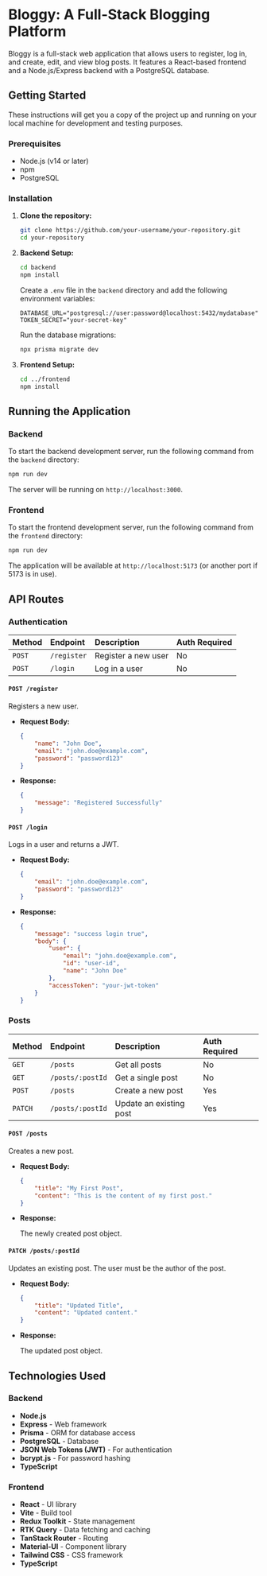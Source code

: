 # Bloggy: A Full-Stack Blogging Platform

Bloggy is a full-stack web application that allows users to register, log in, and create, edit, and view blog posts. It features a React-based frontend and a Node.js/Express backend with a PostgreSQL database.

## Getting Started

These instructions will get you a copy of the project up and running on your local machine for development and testing purposes.

### Prerequisites

- Node.js (v14 or later)
- npm
- PostgreSQL

### Installation

1.  **Clone the repository:**

    ```bash
    git clone https://github.com/your-username/your-repository.git
    cd your-repository
    ```

2.  **Backend Setup:**

    ```bash
    cd backend
    npm install
    ```

    Create a `.env` file in the `backend` directory and add the following environment variables:

    ```
    DATABASE_URL="postgresql://user:password@localhost:5432/mydatabase"
    TOKEN_SECRET="your-secret-key"
    ```

    Run the database migrations:

    ```bash
    npx prisma migrate dev
    ```

3.  **Frontend Setup:**

    ```bash
    cd ../frontend
    npm install
    ```

## Running the Application

### Backend

To start the backend development server, run the following command from the `backend` directory:

```bash
npm run dev
```

The server will be running on `http://localhost:3000`.

### Frontend

To start the frontend development server, run the following command from the `frontend` directory:

```bash
npm run dev
```

The application will be available at `http://localhost:5173` (or another port if 5173 is in use).

## API Routes

### Authentication

| Method | Endpoint    | Description         | Auth Required |
| :----- | :---------- | :------------------ | :------------ |
| `POST` | `/register` | Register a new user | No            |
| `POST` | `/login`    | Log in a user       | No            |

#### `POST /register`

Registers a new user.

-   **Request Body:**

    ```json
    {
        "name": "John Doe",
        "email": "john.doe@example.com",
        "password": "password123"
    }
    ```

-   **Response:**

    ```json
    {
        "message": "Registered Successfully"
    }
    ```

#### `POST /login`

Logs in a user and returns a JWT.

-   **Request Body:**

    ```json
    {
        "email": "john.doe@example.com",
        "password": "password123"
    }
    ```

-   **Response:**

    ```json
    {
        "message": "success login true",
        "body": {
            "user": {
                "email": "john.doe@example.com",
                "id": "user-id",
                "name": "John Doe"
            },
            "accessToken": "your-jwt-token"
        }
    }
    ```

### Posts

| Method  | Endpoint        | Description           | Auth Required |
| :------ | :-------------- | :-------------------- | :------------ |
| `GET`   | `/posts`        | Get all posts         | No            |
| `GET`   | `/posts/:postId`| Get a single post     | No            |
| `POST`  | `/posts`        | Create a new post     | Yes           |
| `PATCH` | `/posts/:postId`| Update an existing post| Yes           |

#### `POST /posts`

Creates a new post.

-   **Request Body:**

    ```json
    {
        "title": "My First Post",
        "content": "This is the content of my first post."
    }
    ```

-   **Response:**

    The newly created post object.

#### `PATCH /posts/:postId`

Updates an existing post. The user must be the author of the post.

-   **Request Body:**

    ```json
    {
        "title": "Updated Title",
        "content": "Updated content."
    }
    ```

-   **Response:**

    The updated post object.

## Technologies Used

### Backend

-   **Node.js**
-   **Express** - Web framework
-   **Prisma** - ORM for database access
-   **PostgreSQL** - Database
-   **JSON Web Tokens (JWT)** - For authentication
-   **bcrypt.js** - For password hashing
-   **TypeScript**

### Frontend

-   **React** - UI library
-   **Vite** - Build tool
-   **Redux Toolkit** - State management
-   **RTK Query** - Data fetching and caching
-   **TanStack Router** - Routing
-   **Material-UI** - Component library
-   **Tailwind CSS** - CSS framework
-   **TypeScript**
